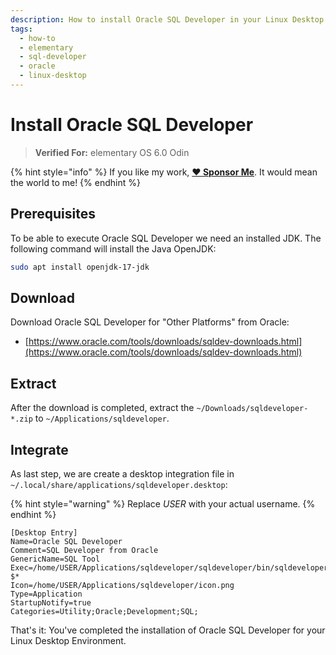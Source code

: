 ```yaml
---
description: How to install Oracle SQL Developer in your Linux Desktop Environment.
tags:
  - how-to
  - elementary
  - sql-developer
  - oracle
  - linux-desktop
---
```


# Install Oracle SQL Developer

> **Verified For:** elementary OS 6.0 Odin

{% hint style="info" %}
If you like my work, [**❤️ Sponsor Me**](https://github.com/sponsors/marbetschar). It would mean the world to me!
{% endhint %}

## Prerequisites

To be able to execute Oracle SQL Developer we need an installed JDK. The following command will install the Java OpenJDK:

```bash
sudo apt install openjdk-17-jdk
```

## Download

Download Oracle SQL Developer for "Other Platforms" from Oracle:

* [https://www.oracle.com/tools/downloads/sqldev-downloads.html](https://www.oracle.com/tools/downloads/sqldev-downloads.html)

## Extract

After the download is completed, extract the `~/Downloads/sqldeveloper-*.zip` to `~/Applications/sqldeveloper`.

## Integrate

As last step, we are create a desktop integration file in `~/.local/share/applications/sqldeveloper.desktop`:

{% hint style="warning" %}
Replace _USER_ with your actual username.
{% endhint %}

```text
[Desktop Entry]
Name=Oracle SQL Developer
Comment=SQL Developer from Oracle
GenericName=SQL Tool
Exec=/home/USER/Applications/sqldeveloper/sqldeveloper/bin/sqldeveloper $*
Icon=/home/USER/Applications/sqldeveloper/icon.png
Type=Application
StartupNotify=true
Categories=Utility;Oracle;Development;SQL;
```

That's it: You've completed the installation of Oracle SQL Developer for your Linux Desktop Environment.

